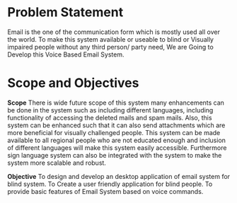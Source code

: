 # Problem Statement
Email is the one of the communication form which is mostly used all over the world. To make this system available or useable to blind or Visually impaired people without any third person/ party need, We are Going to Develop this Voice Based Email System.

# Scope and Objectives
**Scope**
There is wide future scope of this system many enhancements can be done in the system such as including different languages, including functionality of accessing the deleted mails and spam mails. Also, this system can be enhanced such that it can also send attachments which are more beneficial for visually challenged people. This system can be made available to all regional people who are not educated enough and inclusion of different languages will make this system easily accessible. Furthermore sign language system can also be integrated with the system to make the system more scalable and robust.

**Objective**
To design and develop an desktop application of email system for blind system.
To Create a user friendly application for blind people.
To provide basic features of Email System based on voice commands.
